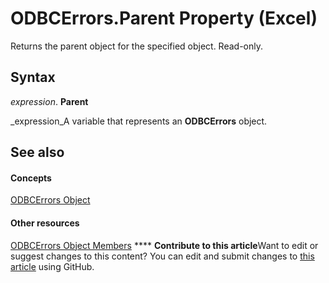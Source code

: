 
# ODBCErrors.Parent Property (Excel)

Returns the parent object for the specified object. Read-only.


## Syntax

 _expression_. **Parent**

 _expression_A variable that represents an  **ODBCErrors** object.


## See also


#### Concepts


 [ODBCErrors Object](2f1c8a6b-2b9d-fc2c-7caa-289652ac8e24.md)
#### Other resources


 [ODBCErrors Object Members](f59038ac-2664-73db-5165-6940a1cf1dd7.md)
****   **Contribute to this article**Want to edit or suggest changes to this content? You can edit and submit changes to  [this article](https://github.com/jhershey00/VBA_Excel_Test/OpenXMLCon/articles/8e34809a-b780-f700-9809-7939f8b640e5.md) using GitHub.

